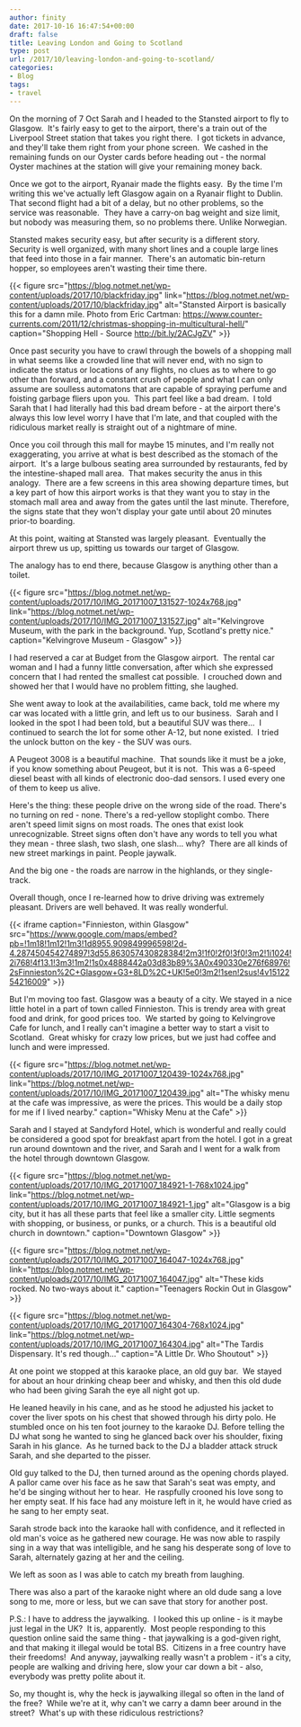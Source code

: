 ```yaml
---
author: finity
date: 2017-10-16 16:47:54+00:00
draft: false
title: Leaving London and Going to Scotland
type: post
url: /2017/10/leaving-london-and-going-to-scotland/
categories:
- Blog
tags:
- travel
---
```


On the morning of 7 Oct Sarah and I headed to the Stansted airport to fly to Glasgow.  It's fairly easy to get to the airport, there's a train out of the Liverpool Street station that takes you right there.  I got tickets in advance, and they'll take them right from your phone screen.  We cashed in the remaining funds on our Oyster cards before heading out - the normal Oyster machines at the station will give your remaining money back.

Once we got to the airport, Ryanair made the flights easy.  By the time I'm writing this we've actually left Glasgow again on a Ryanair flight to Dublin.  That second flight had a bit of a delay, but no other problems, so the service was reasonable.  They have a carry-on bag weight and size limit, but nobody was measuring them, so no problems there. Unlike Norwegian.

Stansted makes security easy, but after security is a different story.  Security is well organized, with many short lines and a couple large lines that feed into those in a fair manner.  There's an automatic bin-return hopper, so employees aren't wasting their time there.

{{< figure src="https://blog.notmet.net/wp-content/uploads/2017/10/blackfriday.jpg" link="https://blog.notmet.net/wp-content/uploads/2017/10/blackfriday.jpg" alt="Stansted Airport is basically this for a damn mile.  Photo from Eric Cartman: https://www.counter-currents.com/2011/12/christmas-shopping-in-multicultural-hell/" caption="Shopping Hell - Source http://bit.ly/2ACJgZV" >}}

Once past security you have to crawl through the bowels of a shopping mall in what seems like a crowded line that will never end, with no sign to indicate the status or locations of any flights, no clues as to where to go other than forward, and a constant crush of people and what I can only assume are soulless automatons that are capable of spraying perfume and foisting garbage fliers upon you.  This part feel like a bad dream.  I told Sarah that I had literally had this bad dream before - at the airport there's always this low level worry I have that I'm late, and that coupled with the ridiculous market really is straight out of a nightmare of mine.

Once you coil through this mall for maybe 15 minutes, and I'm really not exaggerating, you arrive at what is best described as the stomach of the airport.  It's a large bulbous seating area surrounded by restaurants, fed by the intestine-shaped mall area.  That makes security the anus in this analogy.  There are a few screens in this area showing departure times, but a key part of how this airport works is that they want you to stay in the stomach mall area and away from the gates until the last minute. Therefore, the signs state that they won't display your gate until about 20 minutes prior-to boarding.

At this point, waiting at Stansted was largely pleasant.  Eventually the airport threw us up, spitting us towards our target of Glasgow.

The analogy has to end there, because Glasgow is anything other than a toilet.

{{< figure src="https://blog.notmet.net/wp-content/uploads/2017/10/IMG_20171007_131527-1024x768.jpg" link="https://blog.notmet.net/wp-content/uploads/2017/10/IMG_20171007_131527.jpg" alt="Kelvingrove Museum, with the park in the background.  Yup, Scotland's pretty nice." caption="Kelvingrove Museum - Glasgow" >}}

I had reserved a car at Budget from the Glasgow airport.  The rental car woman and I had a funny little conversation, after which she expressed concern that I had rented the smallest cat possible.  I crouched down and showed her that I would have no problem fitting, she laughed.

She went away to look at the availabilities, came back, told me where my car was located with a little grin, and left us to our business.  Sarah and I looked in the spot I had been told, but a beautiful SUV was there...  I continued to search the lot for some other A-12, but none existed.  I tried the unlock button on the key - the SUV was ours.

A Peugeot 3008 is a beautiful machine.  That sounds like it must be a joke, if you know something about Peugeot, but it is not.  This was a 6-speed diesel beast with all kinds of electronic doo-dad sensors. I used every one of them to keep us alive.

Here's the thing: these people drive on the wrong side of the road. There's no turning on red - none. There's a red-yellow stoplight combo. There aren't speed limit signs on most roads. The ones that exist look unrecognizable. Street signs often don't have any words to tell you what they mean - three slash, two slash, one slash... why?  There are all kinds of new street markings in paint. People jaywalk.

And the big one - the roads are narrow in the highlands, or they single-track.

Overall though, once I re-learned how to drive driving was extremely pleasant. Drivers are well behaved. It was really wonderful.

{{< iframe caption="Finnieston, within Glasgow" src="https://www.google.com/maps/embed?pb=!1m18!1m12!1m3!1d8955.909849996598!2d-4.287450454274897!3d55.863057430828384!2m3!1f0!2f0!3f0!3m2!1i1024!2i768!4f13.1!3m3!1m2!1s0x4888442a03d83b89%3A0x490330e276f68976!2sFinnieston%2C+Glasgow+G3+8LD%2C+UK!5e0!3m2!1sen!2sus!4v1512254216009" >}}

But I'm moving too fast. Glasgow was a beauty of a city. We stayed in a nice little hotel in a part of town called Finnieston. This is trendy area with great food and drink, for good prices too.  We started by going to Kelvingrove Cafe for lunch, and I really can't imagine a better way to start a visit to Scotland.  Great whisky for crazy low prices, but we just had coffee and lunch and were impressed.

{{< figure src="https://blog.notmet.net/wp-content/uploads/2017/10/IMG_20171007_120439-1024x768.jpg" link="https://blog.notmet.net/wp-content/uploads/2017/10/IMG_20171007_120439.jpg" alt="The whisky menu at the cafe was impressive, as were the prices.  This would be a daily stop for me if I lived nearby." caption="Whisky Menu at the Cafe" >}}

Sarah and I stayed at Sandyford Hotel, which is wonderful and really could be considered a good spot for breakfast apart from the hotel. I got in a great run around downtown and the river, and Sarah and I went for a walk from the hotel through downtown Glasgow.

{{< figure src="https://blog.notmet.net/wp-content/uploads/2017/10/IMG_20171007_184921-1-768x1024.jpg" link="https://blog.notmet.net/wp-content/uploads/2017/10/IMG_20171007_184921-1.jpg" alt="Glasgow is a big city, but it has all these parts that feel like a smaller city.  Little segments with shopping, or business, or punks, or a church.  This is a beautiful old church in downtown." caption="Downtown Glasgow" >}}

{{< figure src="https://blog.notmet.net/wp-content/uploads/2017/10/IMG_20171007_164047-1024x768.jpg" link="https://blog.notmet.net/wp-content/uploads/2017/10/IMG_20171007_164047.jpg" alt="These kids rocked.  No two-ways about it." caption="Teenagers Rockin Out in Glasgow" >}}

{{< figure src="https://blog.notmet.net/wp-content/uploads/2017/10/IMG_20171007_164304-768x1024.jpg" link="https://blog.notmet.net/wp-content/uploads/2017/10/IMG_20171007_164304.jpg" alt="The Tardis Dispensary.  It's red though..." caption="A Little Dr. Who Shoutout" >}}

At one point we stopped at this karaoke place, an old guy bar.  We stayed for about an hour drinking cheap beer and whisky, and then this old dude who had been giving Sarah the eye all night got up.

He leaned heavily in his cane, and as he stood he adjusted his jacket to cover the liver spots on his chest that showed through his dirty polo. He stumbled once on his ten foot journey to the karaoke DJ. Before telling the DJ what song he wanted to sing he glanced back over his shoulder, fixing Sarah in his glance.  As he turned back to the DJ a bladder attack struck Sarah, and she departed to the pisser.

Old guy talked to the DJ, then turned around as the opening chords played.  A pallor came over his face as he saw that Sarah's seat was empty, and he'd be singing without her to hear.  He raspfully crooned his love song to her empty seat. If his face had any moisture left in it, he would have cried as he sang to her empty seat.

Sarah strode back into the karaoke hall with confidence, and it reflected in old man's voice as he gathered new courage. He was now able to raspily sing in a way that was intelligible, and he sang his desperate song of love to Sarah, alternately gazing at her and the ceiling.

We left as soon as I was able to catch my breath from laughing.

There was also a part of the karaoke night where an old dude sang a love song to me, more or less, but we can save that story for another post.

P.S.: I have to address the jaywalking.  I looked this up online - is it maybe just legal in the UK?  It is, apparently.  Most people responding to this question online said the same thing - that jaywalking is a god-given right, and that making it illegal would be total BS.  Citizens in a free country have their freedoms!  And anyway, jaywalking really wasn't a problem - it's a city, people are walking and driving here, slow your car down a bit - also, everybody was pretty polite about it.

So, my thought is, why the heck is jaywalking illegal so often in the land of the free?  While we're at it, why can't we carry a damn beer around in the street?  What's up with these ridiculous restrictions?

